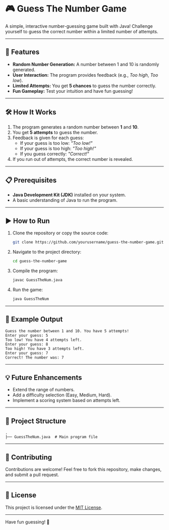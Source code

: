# 🎮 Guess The Number Game
A simple, interactive number-guessing game built with Java! Challenge yourself to guess the correct number within a limited number of attempts.

---

## 🚀 Features
- **Random Number Generation:** A number between 1 and 10 is randomly generated.
- **User Interaction:** The program provides feedback (e.g., *Too high*, *Too low*).
- **Limited Attempts:** You get **5 chances** to guess the number correctly.
- **Fun Gameplay:** Test your intuition and have fun guessing!
---
## 🛠️ How It Works
1. The program generates a random number between **1** and **10**.
2. You get **5 attempts** to guess the number.
3. Feedback is given for each guess:
   - If your guess is too low: *"Too low!"*
   - If your guess is too high: *"Too high!"*
   - If you guess correctly: *"Correct!"*
4. If you run out of attempts, the correct number is revealed.

---

## 📋 Prerequisites
- **Java Development Kit (JDK)** installed on your system.
- A basic understanding of Java to run the program.

---

## ▶️ How to Run

1. Clone the repository or copy the source code:
   ```bash
   git clone https://github.com/yourusername/guess-the-number-game.git
   ```
2. Navigate to the project directory:
   ```bash
   cd guess-the-number-game
   ```
3. Compile the program:
   ```bash
   javac GuessTheNum.java
   ```
4. Run the game:
   ```bash
   java GuessTheNum
   ```

---

## 📖 Example Output

```plaintext
Guess the number between 1 and 10. You have 5 attempts!
Enter your guess: 5
Too low! You have 4 attempts left.
Enter your guess: 8
Too high! You have 3 attempts left.
Enter your guess: 7
Correct! The number was: 7
```

---

## 💡 Future Enhancements
- Extend the range of numbers.
- Add a difficulty selection (Easy, Medium, Hard).
- Implement a scoring system based on attempts left.

---

## 📂 Project Structure
```plaintext
.
├── GuessTheNum.java  # Main program file
```

---

## 🤝 Contributing
Contributions are welcome! Feel free to fork this repository, make changes, and submit a pull request.

---

## 📜 License
This project is licensed under the [MIT License](LICENSE).

---

Have fun guessing! 🎉
